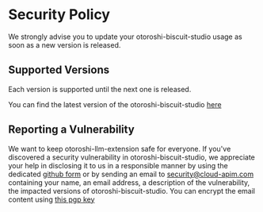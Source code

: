 # Security Policy

We strongly advise you to update your otoroshi-biscuit-studio usage as soon as a new version is released.

## Supported Versions

Each version is supported until the next one is released.

You can find the latest version of the otoroshi-biscuit-studio [here](https://github.com/cloud-apim/otoroshi-biscuit-studio/releases/latest)

## Reporting a Vulnerability

We want to keep otoroshi-llm-extension safe for everyone. If you've discovered a security vulnerability in otoroshi-biscuit-studio, we appreciate your help in disclosing it to us in a responsible manner by using the dedicated [github form](https://github.com/cloud-apim/otoroshi-biscuit-studio/security) or by sending an email to [security@cloud-apim.com](mailto:security@cloud-apim.com) containing your name, an email address, a description of the vulnerability, the impacted versions of otoroshi-biscuit-studio. You can encrypt the email content using [this pgp key](https://mathieuancelin.keybase.pub/pgp_key.asc)